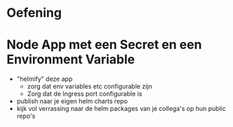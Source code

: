 # Oefening

# Node App met een Secret en een Environment Variable

- "helmify" deze app
  - zorg dat env variables etc configurable zijn
  - Zorg dat de Ingress port configurable is
- publish naar je eigen helm charts repo
- kijk vol verrassing naar de helm packages van je collega's op hun public repo's
